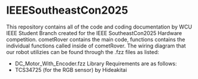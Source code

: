 # IEEESoutheastCon2025
This repository contains all of the code and coding documentation by WCU IEEE Student Branch created for the IEEE SoutheastCon2025 Hardware competition. 
cometRover contains the main code, functions contains the individual functions called inside of cometRover.
The wiring diagram that our robot utilizies can be found through the .fzz files as listed:
- DC_Motor_With_Encoder.fzz
Library Requirements are as follows:
- TCS34725 (for the RGB sensor) by Hideakitai
